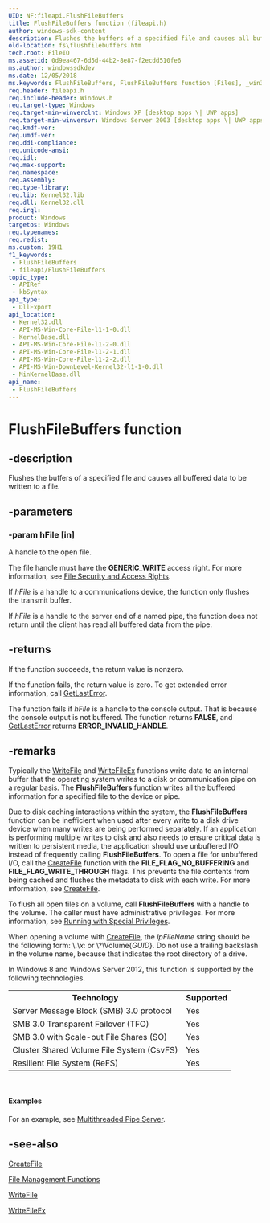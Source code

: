```yaml
---
UID: NF:fileapi.FlushFileBuffers
title: FlushFileBuffers function (fileapi.h)
author: windows-sdk-content
description: Flushes the buffers of a specified file and causes all buffered data to be written to a file.
old-location: fs\flushfilebuffers.htm
tech.root: FileIO
ms.assetid: 0d9ea467-6d5d-44b2-8e87-f2ecdd510fe6
ms.author: windowssdkdev
ms.date: 12/05/2018
ms.keywords: FlushFileBuffers, FlushFileBuffers function [Files], _win32_flushfilebuffers, base.flushfilebuffers, fileapi/FlushFileBuffers, fs.flushfilebuffers, winbase/FlushFileBuffers
req.header: fileapi.h
req.include-header: Windows.h
req.target-type: Windows
req.target-min-winverclnt: Windows XP [desktop apps \| UWP apps]
req.target-min-winversvr: Windows Server 2003 [desktop apps \| UWP apps]
req.kmdf-ver: 
req.umdf-ver: 
req.ddi-compliance: 
req.unicode-ansi: 
req.idl: 
req.max-support: 
req.namespace: 
req.assembly: 
req.type-library: 
req.lib: Kernel32.lib
req.dll: Kernel32.dll
req.irql: 
product: Windows
targetos: Windows
req.typenames: 
req.redist: 
ms.custom: 19H1
f1_keywords:
 - FlushFileBuffers
 - fileapi/FlushFileBuffers
topic_type:
 - APIRef
 - kbSyntax
api_type:
 - DllExport
api_location:
 - Kernel32.dll
 - API-MS-Win-Core-File-l1-1-0.dll
 - KernelBase.dll
 - API-MS-Win-Core-File-l1-2-0.dll
 - API-MS-Win-Core-File-l1-2-1.dll
 - API-MS-Win-Core-File-l1-2-2.dll
 - API-MS-Win-DownLevel-Kernel32-l1-1-0.dll
 - MinKernelBase.dll
api_name:
 - FlushFileBuffers
---
```


# FlushFileBuffers function


## -description

Flushes the buffers of a specified file and causes all buffered data to be written to a file.

## -parameters

### -param hFile [in]

A handle to the open file. 

The file handle must have the <b>GENERIC_WRITE</b> access right. For more information, see 
<a href="/windows/desktop/FileIO/file-security-and-access-rights">File Security and Access Rights</a>.

If <i>hFile</i> is a handle to a communications device, the function only flushes the transmit buffer.

If <i>hFile</i> is a handle to the server end of a named pipe, the function does not return until the client has read all buffered data from the pipe.

## -returns

If the function succeeds, the return value is nonzero.

If the function fails, the return value is zero. To get extended error information, call 
<a href="/windows/desktop/api/errhandlingapi/nf-errhandlingapi-getlasterror">GetLastError</a>.

The function fails if <i>hFile</i> is a handle to the console output. That is because the console output is not buffered. The function returns <b>FALSE</b>, and <a href="/windows/desktop/api/errhandlingapi/nf-errhandlingapi-getlasterror">GetLastError</a> returns <b>ERROR_INVALID_HANDLE</b>.

## -remarks

Typically the 
<a href="/windows/desktop/api/fileapi/nf-fileapi-writefile">WriteFile</a> and 
<a href="/windows/desktop/api/fileapi/nf-fileapi-writefileex">WriteFileEx</a> functions write data to an internal buffer that the operating system writes to a disk or communication pipe on a regular basis. The 
<b>FlushFileBuffers</b> function writes all the buffered information for a specified file to the device or pipe.

Due to disk caching interactions within the system, the 
<b>FlushFileBuffers</b> function can be inefficient when used after every write to a disk drive device when many writes are being performed separately. If an application is  performing multiple writes to disk and also needs to ensure critical data is 
written to persistent media, the application should use unbuffered I/O  instead of frequently calling <b>FlushFileBuffers</b>. To open a file for unbuffered I/O, call the <a href="/windows/desktop/api/fileapi/nf-fileapi-createfilea">CreateFile</a> function with the <b>FILE_FLAG_NO_BUFFERING</b> and <b>FILE_FLAG_WRITE_THROUGH</b> flags. This prevents the file contents from being cached and flushes the metadata to disk with each write. For more information, see <a href="/windows/desktop/api/fileapi/nf-fileapi-createfilea">CreateFile</a>.

To flush all open files on a volume, call <b>FlushFileBuffers</b> with a handle to the volume. The caller must have administrative privileges. For more information, see 
<a href="/windows/desktop/SecBP/running-with-special-privileges">Running with Special Privileges</a>. 

When opening a volume with <a href="/windows/desktop/api/fileapi/nf-fileapi-createfilea">CreateFile</a>, the <i>lpFileName</i> string should be the following form: \\.&#92;<i>x</i>: or \\?\Volume{<i>GUID</i>}. Do not use a trailing backslash in the volume name, because that indicates the root directory of a drive.  

In Windows 8 and Windows Server 2012, this function is supported by the following technologies.

<table>
<tr>
<th>Technology</th>
<th>Supported</th>
</tr>
<tr>
<td>
Server Message Block (SMB) 3.0 protocol

</td>
<td>
Yes

</td>
</tr>
<tr>
<td>
SMB 3.0 Transparent Failover (TFO)

</td>
<td>
Yes

</td>
</tr>
<tr>
<td>
SMB 3.0 with Scale-out File Shares (SO)

</td>
<td>
Yes

</td>
</tr>
<tr>
<td>
Cluster Shared Volume File System (CsvFS)

</td>
<td>
Yes

</td>
</tr>
<tr>
<td>
Resilient File System (ReFS)

</td>
<td>
Yes

</td>
</tr>
</table>
 


#### Examples

For an example, see 
<a href="/windows/desktop/ipc/multithreaded-pipe-server">Multithreaded Pipe Server</a>.

<div class="code"></div>

## -see-also

<a href="/windows/desktop/api/fileapi/nf-fileapi-createfilea">CreateFile</a>



<a href="/windows/desktop/FileIO/file-management-functions">File Management Functions</a>



<a href="/windows/desktop/api/fileapi/nf-fileapi-writefile">WriteFile</a>



<a href="/windows/desktop/api/fileapi/nf-fileapi-writefileex">WriteFileEx</a>